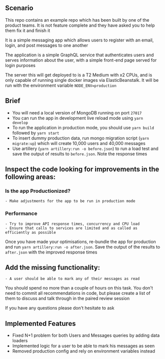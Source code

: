 

## Scenario

This repo contains an example repo which has been built by one of the product teams. It is not feature complete and they have asked you to help them fix it and finish it

It is a simple messaging app which allows users to register with an email, login, and post messages to one another

The application is a simple GraphQL service that authenticates users and serves information about the user, with a simple front-end page served for login purposes

The server this will get deployed to is a T2 Medium with x2 CPUs, and is only capable of running single docker images via ElasticBeanstalk. It will be run with the environment variable `NODE_ENV=production`

## Brief

-   You will need a local version of MongoDB running on port `27017`
-   You can run the app in development live reload mode using `yarn develop`
-   To run the application in production mode, you should use `yarn build` followed by `yarn start`
-   To insert dummy production data, run mongo migration script (`yarn migrate:up`) which will create 10,000 users and 40,000 messages
-   Use artillery (`yarn artillery:run -o before.json`) to run a load test and save the output of results to `before.json`. Note the response times

## Inspect the code looking for improvements in the following areas:

### Is the app Productionized?

    - Make adjustments for the app to be run in production mode

### Performance

    - Try to improve API response times, concurrency and CPU load
    - Ensure that calls to services are limited and as called as efficiently as possible

Once you have made your optimisations, re-bundle the app for production and run `yarn artillery:run -o after.json`. Save the output of the results to `after.json` with the improved response times

## Add the missing functionality:

    - A user should be able to mark any of their messages as read

You should spend no more than a couple of hours on this task. You don't need to commit all recommendations in code, but please create a list of them to discuss and talk through in the paired review session

If you have any questions please don't hesitate to ask

## Implemented Features

-   Fixed N+1 problem for both Users and Messages queries by adding data loaders
-   Implemented logic for a user to be able to mark his messages as seen
-   Removed production config and rely on environment variables instead
